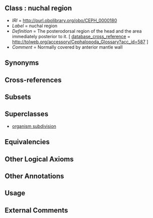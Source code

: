 
## Class : nuchal region

 * *IRI* = http://purl.obolibrary.org/obo/CEPH_0000180
 * *Label* = nuchal region
 * *Definition* = The posterodorsal region of the head and the area immediately posterior to it.  [ [database_cross_reference](../../ef/oboInOwl#hasDbXref.md) = http://tolweb.org/accessory/Cephalopoda_Glossary?acc_id=587 ]
 * *Comment* = Normally covered by anterior mantle wall

## Synonyms


## Cross-references


## Subsets


## Superclasses

 * [organism subdivision](../../UBERON/75/UBERON_0000475.md)

## Equivalencies


## Other Logical Axioms


## Other Annotations


## Usage


## External Comments

